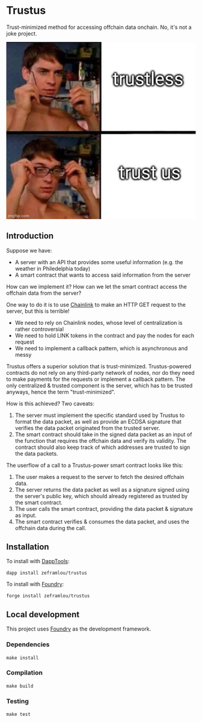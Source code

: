 # Trustus

Trust-minimized method for accessing offchain data onchain. No, it's not a joke project.

![just trust us bro](trustus.jpg)

## Introduction

Suppose we have:

-   A server with an API that provides some useful information (e.g. the weather in Philedelphia today)
-   A smart contract that wants to access said information from the server

How can we implement it? How can we let the smart contract access the offchain data from the server?

One way to do it is to use [Chainlink](https://docs.chain.link/docs/make-a-http-get-request/) to make an HTTP GET request to the server, but this is terrible!

-   We need to rely on Chainlink nodes, whose level of centralization is rather controversial
-   We need to hold LINK tokens in the contract and pay the nodes for each request
-   We need to implement a callback pattern, which is asynchronous and messy

Trustus offers a superior solution that is trust-minimized. Trustus-powered contracts do not rely on any third-party network of nodes, nor do they need to make payments for the requests or implement a callback pattern. The only centralized & trusted component is the server, which has to be trusted anyways, hence the term "trust-minimized".

How is this achieved? Two caveats:

1. The server must implement the specific standard used by Trustus to format the data packet, as well as provide an ECDSA signature that verifies the data packet originated from the trusted server.
2. The smart contract should take in the signed data packet as an input of the function that requires the offchain data and verify its validity. The contract should also keep track of which addresses are trusted to sign the data packets.

The userflow of a call to a Trustus-power smart contract looks like this:

1. The user makes a request to the server to fetch the desired offchain data.
2. The server returns the data packet as well as a signature signed using the server's public key, which should already registered as trusted by the smart contract.
3. The user calls the smart contract, providing the data packet & signature as input.
4. The smart contract verifies & consumes the data packet, and uses the offchain data during the call.

## Installation

To install with [DappTools](https://github.com/dapphub/dapptools):

```
dapp install zeframlou/trustus
```

To install with [Foundry](https://github.com/gakonst/foundry):

```
forge install zeframlou/trustus
```

## Local development

This project uses [Foundry](https://github.com/gakonst/foundry) as the development framework.

### Dependencies

```
make install
```

### Compilation

```
make build
```

### Testing

```
make test
```

